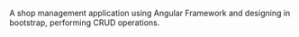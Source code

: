 A shop management application using Angular Framework and designing in bootstrap, performing CRUD operations.
